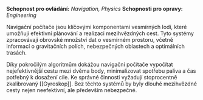 **Schopnost pro ovládání:** *Navigation, Physics*
**Schopnosti pro opravy:**  *Engineering*

Navigační počítače jsou klíčovými komponentami vesmírných lodí, které umožňují efektivní plánování a realizaci mezihvězdných cest. Tyto systémy zpracovávají obrovské množství dat o vesmírném prostoru, včetně informací o gravitačních polích, nebezpečných oblastech a optimálních trasách. 

Díky pokročilým algoritmům dokážou navigační počítače vypočítat nejefektivnější cestu mezi dvěma body, minimalizovat spotřebu paliva a čas potřebný k dosažení cíle. Ke správné činnosti vyžadují stoprocentně zkalibrovaný [[Gyroskop]].  Bez těchto systémů by byly dlouhé mezihvězdné cesty nejen neefektivní, ale především nebezpečné.
